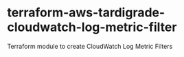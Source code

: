 # terraform-aws-tardigrade-cloudwatch-log-metric-filter

Terraform module to create CloudWatch Log Metric Filters
